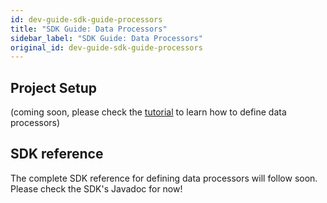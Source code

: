 ```yaml
---
id: dev-guide-sdk-guide-processors
title: "SDK Guide: Data Processors"
sidebar_label: "SDK Guide: Data Processors"
original_id: dev-guide-sdk-guide-processors
---
```


## Project Setup
(coming soon, please check the [tutorial](dev-guide-tutorial-processors) to learn how to define data processors)

## SDK reference
The complete SDK reference for defining data processors will follow soon. Please check the SDK's Javadoc for now!
